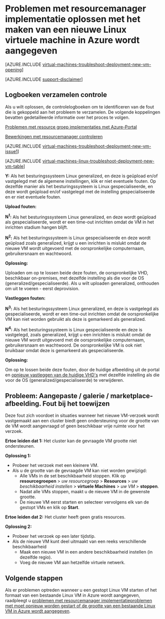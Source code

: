 <properties
   pageTitle="Problemen met Linux VM implementatie-RM | Microsoft Azure"
   description="Oplossen van problemen met de implementatie van resourcemanager wanneer u een nieuwe Linux virtuele machine in Azure wordt aangegeven maakt"
   services="virtual-machines-linux, azure-resource-manager"
   documentationCenter=""
   authors="JiangChen79"
   manager="felixwu"
   editor=""
   tags="top-support-issue, azure-resource-manager"/>

<tags
  ms.service="virtual-machines-linux"
  ms.workload="na"
  ms.tgt_pltfrm="vm-linux"
  ms.devlang="na"
  ms.topic="article"
  ms.date="09/09/2016"
  ms.author="cjiang"/>

# <a name="troubleshoot-resource-manager-deployment-issues-with-creating-a-new-linux-virtual-machine-in-azure"></a>Problemen met resourcemanager implementatie oplossen met het maken van een nieuwe Linux virtuele machine in Azure wordt aangegeven

[AZURE.INCLUDE [virtual-machines-troubleshoot-deployment-new-vm-opening](../../includes/virtual-machines-troubleshoot-deployment-new-vm-opening-include.md)]

[AZURE.INCLUDE [support-disclaimer](../../includes/support-disclaimer.md)]

## <a name="collect-audit-logs"></a>Logboeken verzamelen controle

Als u wilt oplossen, de controlelogboeken om te identificeren van de fout die is gekoppeld aan het probleem te verzamelen. De volgende koppelingen bevatten gedetailleerde informatie over het proces te volgen.

[Problemen met resource groep implementaties met Azure-Portal](../resource-manager-troubleshoot-deployments-portal.md)

[Bewerkingen met resourcemanager controleren](../resource-group-audit.md)

[AZURE.INCLUDE [virtual-machines-troubleshoot-deployment-new-vm-issue1](../../includes/virtual-machines-troubleshoot-deployment-new-vm-issue1-include.md)]

[AZURE.INCLUDE [virtual-machines-linux-troubleshoot-deployment-new-vm-table](../../includes/virtual-machines-linux-troubleshoot-deployment-new-vm-table.md)]

**Y:** Als het besturingssysteem Linux generalized, en deze is geüpload en/of vastgelegd met de algemene instellingen, klik er niet eventuele fouten. Op dezelfde manier als het besturingssysteem is Linux gespecialiseerde, en deze wordt geüpload en/of vastgelegd met de instelling gespecialiseerde en er niet eventuele fouten.

**Upload fouten:**

**N<sup>1</sup>:** Als het besturingssysteem Linux generalized, en deze wordt geüpload als gespecialiseerde, wordt er een time-out inrichten omdat de VM in het inrichten stadium hangen blijft.

**N<sup>2</sup>:** Als het besturingssysteem is Linux gespecialiseerde en deze wordt geüpload zoals generalized, krijgt u een inrichten is mislukt omdat de nieuwe VM wordt uitgevoerd met de oorspronkelijke computernaam, gebruikersnaam en wachtwoord.

**Oplossing:**

Uploaden om op te lossen beide deze fouten, de oorspronkelijke VHD, beschikbaar on-premises, met dezelfde instelling als die voor de OS (generalized/gespecialiseerde). Als u wilt uploaden generalized, onthouden om uit te voeren - eerst deprovision.

**Vastleggen fouten:**

**N<sup>3</sup>:** Als het besturingssysteem Linux generalized, en deze is vastgelegd als gespecialiseerde, wordt er een time-out inrichten omdat de oorspronkelijke VM kan niet worden gebruikt als deze is gemarkeerd als generalized.

**N<sup>4</sup>:** Als het besturingssysteem is Linux gespecialiseerde en deze is vastgelegd, zoals generalized, krijgt u een inrichten is mislukt omdat de nieuwe VM wordt uitgevoerd met de oorspronkelijke computernaam, gebruikersnaam en wachtwoord. De oorspronkelijke VM is ook niet bruikbaar omdat deze is gemarkeerd als gespecialiseerde.

**Oplossing:**

Om op te lossen beide deze fouten, door de huidige afbeelding uit de portal en [opnieuw vastleggen van de huidige VHD's](virtual-machines-linux-capture-image.md) met dezelfde instelling als die voor de OS (generalized/gespecialiseerde) te verwijderen.

## <a name="issue-custom-gallery-marketplace-image-allocation-failure"></a>Probleem: Aangepaste / galerie / marketplace-afbeelding. Fout bij het toewijzen
Deze fout zich voordoet in situaties wanneer het nieuwe VM-verzoek wordt vastgemaakt aan een cluster biedt geen ondersteuning voor de grootte van de VM wordt aangevraagd of geen beschikbaar vrije ruimte voor het verzoek.

**Ertoe leiden dat 1:** Het cluster kan de gevraagde VM grootte niet ondersteunen.

**Oplossing 1:**

- Probeer het verzoek met een kleinere VM.
- Als u de grootte van de gevraagde VM kan niet worden gewijzigd:
  - Alle VMs in de set beschikbaarheid stoppen.
  Klik op **resourcegroepen** > *uw resourcegroep* > **Resources** > *uw beschikbaarheid instellen* > **virtuele Machines** > *uw VM* > **stoppen**.
  - Nadat alle VMs stoppen, maakt u de nieuwe VM in de gewenste grootte.
  - De nieuwe VM eerst starten en selecteer vervolgens elk van de gestopt VMs en klik op **Start**.

**Ertoe leiden dat 2:** Het cluster heeft geen gratis resources.

**Oplossing 2:**

- Probeer het verzoek op een later tijdstip.
- Als de nieuwe VM kunt deel uitmaakt van een reeks verschillende beschikbaarheid
  - Maak een nieuwe VM in een andere beschikbaarheid instellen (in dezelfde regio).
  - Voeg de nieuwe VM aan hetzelfde virtuele netwerk.

## <a name="next-steps"></a>Volgende stappen
Als er problemen optreden wanneer u een gestopt Linux VM starten of het formaat van een bestaande Linux VM in Azure wordt aangegeven, raadpleegt u [problemen met resourcemanager implementatieproblemen met moet opnieuw worden gestart of de grootte van een bestaande Linux VM in Azure wordt aangegeven](virtual-machines-linux-restart-resize-error-troubleshooting.md).
